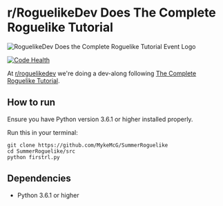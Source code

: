 # r/RoguelikeDev Does The Complete Roguelike Tutorial

![RoguelikeDev Does the Complete Roguelike Tutorial Event Logo](https://i.imgur.com/ksc9EW3.png)

[![Code Health](https://landscape.io/github/MykeMcG/SummerRoguelike/master/landscape.svg?style=flat)](https://landscape.io/github/MykeMcG/SummerRoguelike/master) 

At [r/roguelikedev](https://www.reddit.com/r/roguelikedev/) we're doing a dev-along following [The Complete Roguelike Tutorial](http://www.roguebasin.com/index.php?title=Complete_Roguelike_Tutorial,_using_python%2Blibtcod).

## How to run

Ensure you have Python version 3.6.1 or higher installed properly.

Run this in your terminal:

```
git clone https://github.com/MykeMcG/SummerRoguelike
cd SummerRoguelike/src
python firstrl.py
```


## Dependencies

* Python 3.6.1 or higher
